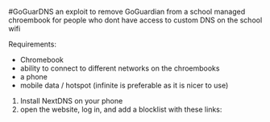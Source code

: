 #GoGuarDNS
an exploit to remove GoGuardian from a school managed chroembook for people who dont have access to custom DNS on the school wifi

Requirements:
- Chromebook
- ability to connect to different networks on the chroembooks
- a phone
- mobile data / hotspot (infinite is preferable as it is nicer to use)

1. Install NextDNS on your phone
2. open the website, log in, and add a blocklist with these links:
